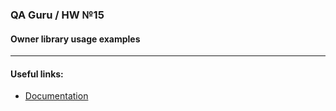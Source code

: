 ### QA Guru / HW №15
#### Owner library usage examples
___


#### Useful links:

* <a href="http://owner.aeonbits.org/">Documentation</a>
